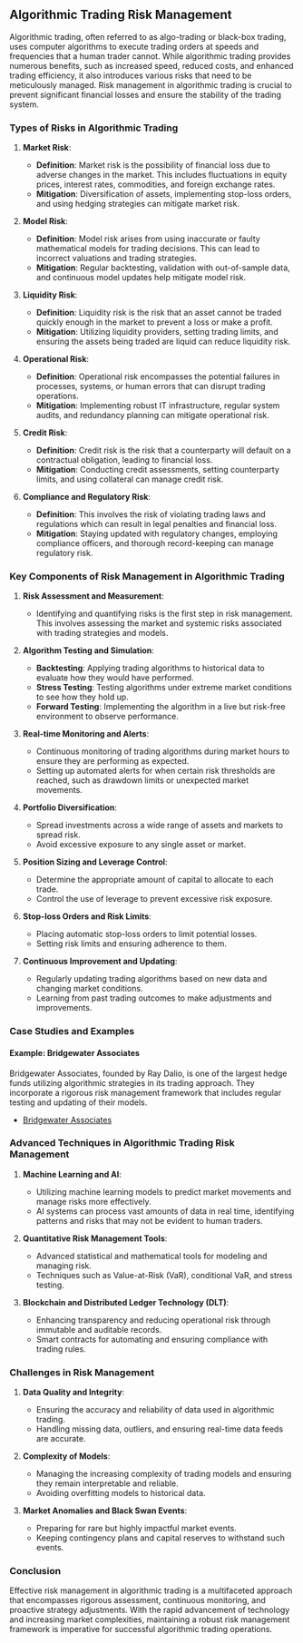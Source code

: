 ## Algorithmic Trading Risk Management

Algorithmic trading, often referred to as algo-trading or black-box trading, uses computer algorithms to execute trading orders at speeds and frequencies that a human trader cannot. While algorithmic trading provides numerous benefits, such as increased speed, reduced costs, and enhanced trading efficiency, it also introduces various risks that need to be meticulously managed. Risk management in algorithmic trading is crucial to prevent significant financial losses and ensure the stability of the trading system.

### Types of Risks in Algorithmic Trading

1. **Market Risk**:
   - **Definition**: Market risk is the possibility of financial loss due to adverse changes in the market. This includes fluctuations in equity prices, interest rates, commodities, and foreign exchange rates.
   - **Mitigation**: Diversification of assets, implementing stop-loss orders, and using hedging strategies can mitigate market risk.

2. **Model Risk**:
   - **Definition**: Model risk arises from using inaccurate or faulty mathematical models for trading decisions. This can lead to incorrect valuations and trading strategies.
   - **Mitigation**: Regular backtesting, validation with out-of-sample data, and continuous model updates help mitigate model risk.

3. **Liquidity Risk**:
   - **Definition**: Liquidity risk is the risk that an asset cannot be traded quickly enough in the market to prevent a loss or make a profit.
   - **Mitigation**: Utilizing liquidity providers, setting trading limits, and ensuring the assets being traded are liquid can reduce liquidity risk.

4. **Operational Risk**:
   - **Definition**: Operational risk encompasses the potential failures in processes, systems, or human errors that can disrupt trading operations.
   - **Mitigation**: Implementing robust IT infrastructure, regular system audits, and redundancy planning can mitigate operational risk.

5. **Credit Risk**:
   - **Definition**: Credit risk is the risk that a counterparty will default on a contractual obligation, leading to financial loss.
   - **Mitigation**: Conducting credit assessments, setting counterparty limits, and using collateral can manage credit risk.

6. **Compliance and Regulatory Risk**:
   - **Definition**: This involves the risk of violating trading laws and regulations which can result in legal penalties and financial loss.
   - **Mitigation**: Staying updated with regulatory changes, employing compliance officers, and thorough record-keeping can manage regulatory risk.

### Key Components of Risk Management in Algorithmic Trading

1. **Risk Assessment and Measurement**:
   - Identifying and quantifying risks is the first step in risk management. This involves assessing the market and systemic risks associated with trading strategies and models.

2. **Algorithm Testing and Simulation**:
   - **Backtesting**: Applying trading algorithms to historical data to evaluate how they would have performed.
   - **Stress Testing**: Testing algorithms under extreme market conditions to see how they hold up.
   - **Forward Testing**: Implementing the algorithm in a live but risk-free environment to observe performance.

3. **Real-time Monitoring and Alerts**:
   - Continuous monitoring of trading algorithms during market hours to ensure they are performing as expected.
   - Setting up automated alerts for when certain risk thresholds are reached, such as drawdown limits or unexpected market movements.

4. **Portfolio Diversification**:
   - Spread investments across a wide range of assets and markets to spread risk.
   - Avoid excessive exposure to any single asset or market.

5. **Position Sizing and Leverage Control**:
   - Determine the appropriate amount of capital to allocate to each trade.
   - Control the use of leverage to prevent excessive risk exposure.

6. **Stop-loss Orders and Risk Limits**:
   - Placing automatic stop-loss orders to limit potential losses.
   - Setting risk limits and ensuring adherence to them.

7. **Continuous Improvement and Updating**:
   - Regularly updating trading algorithms based on new data and changing market conditions.
   - Learning from past trading outcomes to make adjustments and improvements.

### Case Studies and Examples

#### Example: Bridgewater Associates

Bridgewater Associates, founded by Ray Dalio, is one of the largest hedge funds utilizing algorithmic strategies in its trading approach. They incorporate a rigorous risk management framework that includes regular testing and updating of their models.

- [Bridgewater Associates](https://www.bridgewater.com/)

### Advanced Techniques in Algorithmic Trading Risk Management

1. **Machine Learning and AI**:
   - Utilizing machine learning models to predict market movements and manage risks more effectively.
   - AI systems can process vast amounts of data in real time, identifying patterns and risks that may not be evident to human traders.

2. **Quantitative Risk Management Tools**:
   - Advanced statistical and mathematical tools for modeling and managing risk.
   - Techniques such as Value-at-Risk (VaR), conditional VaR, and stress testing.

3. **Blockchain and Distributed Ledger Technology (DLT)**:
   - Enhancing transparency and reducing operational risk through immutable and auditable records.
   - Smart contracts for automating and ensuring compliance with trading rules.

### Challenges in Risk Management

1. **Data Quality and Integrity**:
   - Ensuring the accuracy and reliability of data used in algorithmic trading.
   - Handling missing data, outliers, and ensuring real-time data feeds are accurate.

2. **Complexity of Models**:
   - Managing the increasing complexity of trading models and ensuring they remain interpretable and reliable.
   - Avoiding overfitting models to historical data.

3. **Market Anomalies and Black Swan Events**:
   - Preparing for rare but highly impactful market events.
   - Keeping contingency plans and capital reserves to withstand such events.

### Conclusion

Effective risk management in algorithmic trading is a multifaceted approach that encompasses rigorous assessment, continuous monitoring, and proactive strategy adjustments. With the rapid advancement of technology and increasing market complexities, maintaining a robust risk management framework is imperative for successful algorithmic trading operations.
